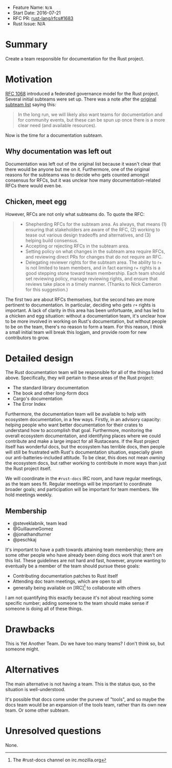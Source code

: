 - Feature Name: `N/A`
- Start Date: 2016-07-21
- RFC PR: [rust-lang/rfcs#1683](https://github.com/rust-lang/rfcs/pull/1683)
- Rust Issue: N/A

# Summary
[summary]: #summary

Create a team responsible for documentation for the Rust project.

# Motivation
[motivation]: #motivation

[RFC 1068] introduced a federated governance model for the Rust project. Several initial subteams were set up. There was a note
after the [original subteam list] saying this:

[RFC 1068]: https://github.com/rust-lang/rfcs/blob/master/text/1068-rust-governance.md
[original subteam list]: https://github.com/rust-lang/rfcs/blob/master/text/1068-rust-governance.md#the-teams

> In the long run, we will likely also want teams for documentation and for community events, but these can be spun up once there is a more clear need (and available resources).

Now is the time for a documentation subteam.

## Why documentation was left out

Documentation was left out of the original list because it wasn't clear that there would be anyone but me on it. Furthermore,
one of the original reasons for the subteams was to decide who gets counted amongst consensus for RFCs, but it was unclear
how many documentation-related RFCs there would even be.

## Chicken, meet egg

However, RFCs are not only what subteams do. To quote the RFC:

> * Shepherding RFCs for the subteam area. As always, that means (1) ensuring
>   that stakeholders are aware of the RFC, (2) working to tease out various
>   design tradeoffs and alternatives, and (3) helping build consensus.
> * Accepting or rejecting RFCs in the subteam area.
> * Setting policy on what changes in the subteam area require RFCs, and reviewing direct PRs for changes that do not require an RFC.
> * Delegating reviewer rights for the subteam area. The ability to r+ is not limited to team members, and in fact earning r+ rights is a good stepping stone toward team membership. Each team should set reviewing policy, manage reviewing rights, and ensure that reviews take place in a timely manner. (Thanks to Nick Cameron for this suggestion.)

The first two are about RFCs themselves, but the second two are more pertinent to documentation. In particular,
deciding who gets `r+` rights is important. A lack of clarity in this area has been unfortuante, and has led to a
chicken and egg situation: without a documentation team, it's unclear how to be more involved in working on Rust's
documentation, but without people to be on the team, there's no reason to form a team. For this reason, I think
a small initial team will break this logjam, and provide room for new contributors to grow.

# Detailed design
[design]: #detailed-design

The Rust documentation team will be responsible for all of the things listed above. Specifically, they will pertain
to these areas of the Rust project:

* The standard library documentation
* The book and other long-form docs
* Cargo's documentation
* The Error Index

Furthermore, the documentation team will be available to help with ecosystem documentation, in a few ways. Firstly,
in an advisory capacity: helping people who want better documentation for their crates to understand how to accomplish
that goal. Furthermore, monitoring the overall ecosystem documentation, and identifying places where we could contribute
and make a large impact for all Rustaceans. If the Rust project itself has wonderful docs, but the ecosystem has terrible
docs, then people will still be frustrated with Rust's documentation situation, especially given our anti-batteries-included
attitude. To be clear, this does not mean _owning_ the ecosystem docs, but rather working to contribute in more ways
than just the Rust project itself.

We will coordinate in the `#rust-docs` IRC room, and have regular meetings, as the team sees fit. Regular meetings will be
important to coordinate broader goals; and participation will be important for team members. We hold meetings weekly.

## Membership

* @steveklabnik, team lead
* @GuillaumeGomez
* @jonathandturner
* @peschkaj

It's important to have a path towards attaining team membership; there are some other people who have already been doing
docs work that aren't on this list. These guidelines are not hard and fast, however, anyone wanting to eventually be a
member of the team should pursue these goals:

* Contributing documentation patches to Rust itself
* Attending doc team meetings, which are open to all
* generally being available on [IRC][^IRC] to collaborate with others

I am not quantifying this exactly because it's not about reaching some specific number; adding someone to the team should
make sense if someone is doing all of these things.

[^IRC]: The #rust-docs channel on irc.mozilla.org

# Drawbacks
[drawbacks]: #drawbacks

This is Yet Another Team. Do we have too many teams? I don't think so, but someone might.

# Alternatives
[alternatives]: #alternatives

The main alternative is not having a team. This is the status quo, so the situation is well-understood.

It's possible that docs come under the purvew of "tools", and so maybe the docs team would be an expansion
of the tools team, rather than its own new team. Or some other subteam.

# Unresolved questions
[unresolved]: #unresolved-questions

None.
